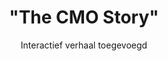 ---
title      : '"The CMO Story"'
subtitle   : 'Interactief verhaal toegevoegd'
button     : 'Ontdek nu'
uri       : '/stories/cmo-story'
order      : 1
active     : true
---